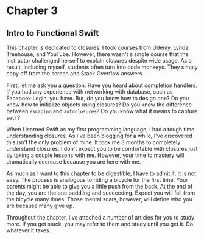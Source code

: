 # Chapter 3

## Intro to Functional Swift
This chapter is dedicated to closures. I took courses from Udemy, Lynda, Treehouse, and YouTube. However, there wasn't a single course that the instructor challenged herself to explain closures despite wide usage. As a result, including myself, students often turn into code monkeys. They simply copy off from the screen and Stack Overflow answers.

First, let me ask you a question. Have you heard about completion handlers. If you had any experience with networking with database, such as Facebook Login, you have. But, do you know how to design one? Do you know how to initialize objects using closures? Do you know the difference between `escaping` and `autoclosures`? Do you know what it means to capture `self`?

When I learned Swift as my first programming language, I had a tough time understanding closures. As I've been blogging for a while, I've discovered this isn't the only problem of mine.  It took me 3 months to completely understand closures. I don't expect you to be comfortable with closures just by taking a couple lessons with me. However, your time to mastery will dramatically decrease because you are here with me.

As much as I want to this chapter to be digestible, I have to admit it. It is not easy. The process is analogous to riding a bicycle for the first time. Your parents might be able to give you a little push from the back. At the end of the day, you are the one paddling and succeeding. Expect you will fall from the bicycle many times. Those mental scars, however, will define who you are because many give up.

Throughout the chapter, I've attached a number of articles for you to study more. If you get stuck, you may refer to them and study until you get it. Do whatever it takes.  
